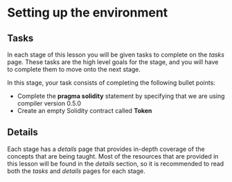 # Setting up the environment

## Tasks
In each stage of this lesson you will be given tasks to complete on the *tasks* page. These tasks are the high level goals for the stage, and you will have to complete them to move onto the next stage. 

In this stage, your task consists of completing the following bullet points:
- Complete the **pragma solidity** statement by specifying that we are using compiler version 0.5.0
- Create an empty Solidity contract called **Token**

## Details
Each stage has a *details* page that provides in-depth coverage of the concepts that are being taught. Most of the resources that are provided in this lesson will be found in the *details* section, so it is recommended to read both the *tasks* and *details* pages for each stage.